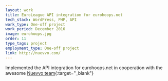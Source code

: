 ```yaml
---
layout: work
title: EuroLeague API integration for eurohoops.net
tech_stack: WordPress, PHP, API
work_type: One-off project
work_period: December 2016
image: eurohoops.jpg
order: 11
type_tags: project
employment_type: One-off project
link: http://nuevvo.com/
---
```


Implemented the API integration for eurohoops.net in cooperation with the awesome [Nuevvo team](http://nuevvo.com/){:target="_blank"}

